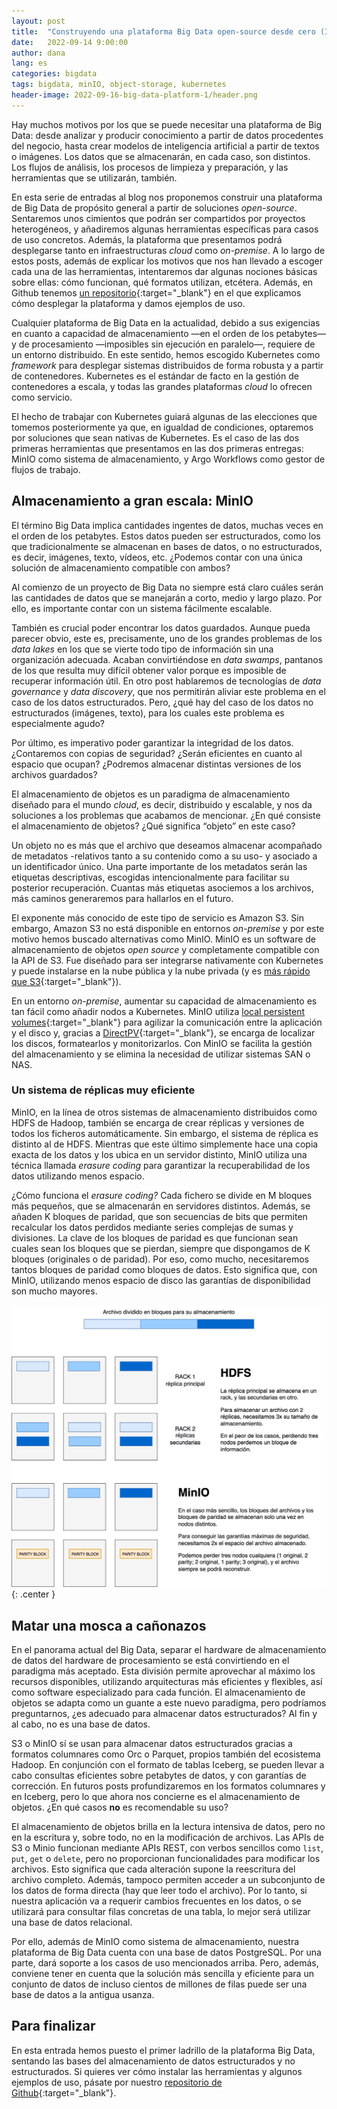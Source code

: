 ```yaml
---
layout: post
title:  "Construyendo una plataforma Big Data open-source desde cero (I): Persistencia"
date:   2022-09-14 9:00:00
author: dana
lang: es
categories: bigdata
tags: bigdata, minIO, object-storage, kubernetes
header-image: 2022-09-16-big-data-platform-1/header.png
---
```


Hay muchos motivos por los que se puede necesitar una plataforma de Big Data: desde analizar y producir conocimiento a partir de datos procedentes del negocio, hasta crear modelos de inteligencia artificial a partir de textos o imágenes. Los datos que se almacenarán, en cada caso, son distintos. Los flujos de análisis, los procesos de limpieza y preparación, y las herramientas que se utilizarán, también.

En esta serie de entradas al blog nos proponemos construir una plataforma de Big Data de propósito general a partir de soluciones *open-source*. Sentaremos unos cimientos que podrán ser compartidos por proyectos heterogéneos, y añadiremos algunas herramientas específicas para casos de uso concretos. Además, la plataforma que presentamos podrá desplegarse tanto en infraestructuras *cloud* como *on-premise*. A lo largo de estos posts, además de explicar los motivos que nos han llevado a escoger cada una de las herramientas, intentaremos dar algunas nociones básicas sobre ellas: cómo funcionan, qué formatos utilizan, etcétera. Además, en Github tenemos [un repositorio](https://github.com/wearearima/big-data-platform){:target="_blank"} en el que explicamos cómo desplegar la plataforma y damos ejemplos de uso.

Cualquier plataforma de Big Data en la actualidad, debido a sus exigencias en cuanto a capacidad de almacenamiento —en el orden de los petabytes— y de procesamiento —imposibles sin ejecución en paralelo—, requiere de un entorno distribuido. En este sentido, hemos escogido Kubernetes como *framework* para desplegar sistemas distribuidos de forma robusta y a partir de contenedores. Kubernetes es el estándar de facto en la gestión de contenedores a escala, y todas las grandes plataformas *cloud* lo ofrecen como servicio.

El hecho de trabajar con Kubernetes guiará algunas de las elecciones que tomemos posteriormente ya que, en igualdad de condiciones, optaremos por soluciones que sean nativas de Kubernetes. Es el caso de las dos primeras herramientas que presentamos en las dos primeras entregas: 
MinIO como sistema de almacenamiento, y Argo Workflows como gestor de flujos de trabajo.

## Almacenamiento a gran escala: MinIO

El término Big Data implica cantidades ingentes de datos, muchas veces en el orden de los petabytes. Estos datos pueden ser estructurados, como los que tradicionalmente se almacenan en bases de datos, o no estructurados, es decir, imágenes, texto, vídeos, etc. ¿Podemos contar con una única solución de almacenamiento compatible con ambos?

Al comienzo de un proyecto de Big Data no siempre está claro cuáles serán las cantidades de datos que se manejarán a corto, medio y largo plazo. Por ello, es importante contar con un sistema fácilmente escalable. 

También es crucial poder encontrar los datos guardados. Aunque pueda parecer obvio, este es, precisamente, uno de los grandes problemas de los *data lakes* en los que se vierte todo tipo de información sin una organización adecuada. Acaban convirtiéndose en *data swamps*, pantanos de los que resulta muy difícil obtener valor porque es imposible de recuperar información útil. En otro post hablaremos de tecnologías de *data governance* y *data discovery*, que nos permitirán aliviar este problema en el caso de los datos estructurados. Pero, ¿qué hay del caso de los datos no estructurados (imágenes, texto), para los cuales este problema es especialmente agudo?

Por último, es imperativo poder garantizar la integridad de los datos. ¿Contaremos con copias de seguridad? ¿Serán eficientes en cuanto al espacio que ocupan? ¿Podremos almacenar distintas versiones de los archivos guardados?

El almacenamiento de objetos es un paradigma de almacenamiento diseñado para el mundo *cloud*, es decir, distribuido y escalable, y nos da soluciones a los problemas que acabamos de mencionar.  ¿En qué consiste el almacenamiento de objetos? ¿Qué significa “objeto” en este caso? 

Un objeto no es más que el archivo que deseamos almacenar acompañado de metadatos -relativos tanto a su contenido como a su uso- y asociado a un identificador único. Una parte importante de los metadatos serán las etiquetas descriptivas, escogidas intencionalmente para facilitar su posterior recuperación. Cuantas más etiquetas asociemos a los archivos, más caminos generaremos para hallarlos en el futuro. 

El exponente más conocido de este tipo de servicio es Amazon S3. Sin embargo, Amazon S3 no está disponible en entornos *on-premise* y por este motivo hemos buscado alternativas como MinIO. MinIO es un software de almacenamiento de objetos *open source* y completamente compatible con la API de S3. Fue diseñado para ser integrarse nativamente con Kubernetes y puede instalarse en la nube pública y la nube privada (y es [más rápido que S3](https://altinity.com/blog/clickhouse-object-storage-performance-minio-vs-aws-s3){:target="_blank"}).

En un entorno *on-premise*, aumentar su capacidad de almacenamiento es tan fácil como añadir nodos a Kubernetes. MinIO utiliza [local persistent volumes](https://kubernetes.io/blog/2019/04/04/kubernetes-1.14-local-persistent-volumes-ga/#what-is-a-local-persistent-volume){:target="_blank"} para agilizar la comunicación entre la aplicación y el disco y, gracias a [DirectPV](https://blog.min.io/introducing-directpv/){:target="_blank"}, se encarga de localizar los discos, formatearlos y monitorizarlos. Con MinIO se facilita la gestión del almacenamiento y se elimina la necesidad de utilizar sistemas SAN o NAS.

### Un sistema de réplicas muy eficiente

MinIO, en la línea de otros sistemas de almacenamiento distribuidos como HDFS de Hadoop, también se encarga de crear réplicas y versiones de todos los ficheros automáticamente. Sin embargo, el sistema de réplica es distinto al de HDFS. Mientras que este último simplemente hace una copia exacta de los datos y los ubica en un servidor distinto, MinIO utiliza una técnica llamada *erasure coding* para garantizar la recuperabilidad de los datos utilizando menos espacio. 

¿Cómo funciona el *erasure coding?* Cada fichero se divide en M bloques más pequeños, que se almacenarán en servidores distintos. Además, se añaden K bloques de paridad, que son secuencias de bits que permiten recalcular los datos perdidos mediante series complejas de sumas y divisiones. La clave de los bloques de paridad es que funcionan sean cuales sean los bloques que se pierdan, siempre que dispongamos de K bloques (originales o de paridad). Por eso, como mucho, necesitaremos tantos bloques de paridad como bloques de datos. Esto significa que, con MinIO, utilizando menos espacio de disco las garantías de disponibilidad son mucho mayores.

![Modelos de réplica](/assets/images/2022-09-16-big-data-platform-1/replication_schemes.jpeg){: .center }

## Matar una mosca a cañonazos

En el panorama actual del Big Data, separar el hardware de almacenamiento de datos del hardware de procesamiento se está convirtiendo en el paradigma más aceptado. Esta división permite aprovechar al máximo los recursos disponibles, utilizando arquitecturas más eficientes y flexibles, así como software especializado para cada función. El almacenamiento de objetos se adapta como un guante a este nuevo paradigma, pero podríamos preguntarnos, ¿es adecuado para almacenar datos estructurados? Al fin y al cabo, no es una base de datos.

S3 o MinIO sí se usan para almacenar datos estructurados gracias a formatos columnares como Orc o Parquet, propios también del ecosistema Hadoop. En conjunción con el formato de tablas Iceberg, se pueden llevar a cabo consultas eficientes sobre petabytes de datos, y con garantías de corrección. En futuros posts profundizaremos en los formatos columnares y en Iceberg, pero lo que ahora nos concierne es el almacenamiento de objetos. ¿En qué casos **no** es recomendable su uso?

El almacenamiento de objetos brilla en la lectura intensiva de datos, pero no en la escritura y, sobre todo, no en la modificación de archivos. Las APIs de S3 o Minio funcionan mediante APIs REST, con verbos sencillos como `list`, `put`, `get` o `delete`, pero no proporcionan funcionalidades para modificar los archivos. Esto significa que cada alteración supone la reescritura del archivo completo. Además, tampoco permiten acceder a un subconjunto de los datos de forma directa (hay que leer todo el archivo). Por lo tanto, si nuestra aplicación va a requerir cambios frecuentes en los datos, o se utilizará para consultar filas concretas de una tabla, lo mejor será utilizar una base de datos relacional.

Por ello, además de MinIO como sistema de almacenamiento, nuestra plataforma de Big Data cuenta con una base de datos PostgreSQL. Por una parte, dará soporte a los casos de uso mencionados arriba. Pero, además, conviene tener en cuenta que la solución más sencilla y eficiente para un conjunto de datos de incluso cientos de millones de filas puede ser una base de datos a la antigua usanza.

## Para finalizar

En esta entrada hemos puesto el primer ladrillo de la plataforma Big Data, sentando las
bases del almacenamiento de datos estructurados y no estructurados. Si quieres ver
cómo instalar las herramientas y algunos ejemplos de uso, 
pásate por nuestro [repositorio de Github](https://github.com/wearearima/big-data-platform){:target="_blank"}.